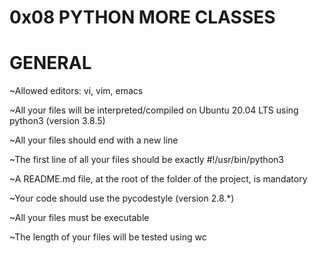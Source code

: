 # 0x08 PYTHON MORE CLASSES

# GENERAL
~Allowed editors: vi, vim, emacs

~All your files will be interpreted/compiled on Ubuntu 20.04 LTS using python3 (version 3.8.5)

~All your files should end with a new line

~The first line of all your files should be exactly #!/usr/bin/python3

~A README.md file, at the root of the folder of the project, is mandatory

~Your code should use the pycodestyle (version 2.8.*)

~All your files must be executable

~The length of your files will be tested using wc